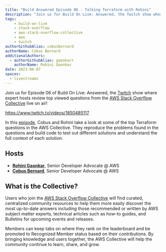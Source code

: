 ```yaml
---
title: "Build Answered Episode 06 - Talking Terraform with Rohini"
description: "Join us for Build On Live: Answered, the Twitch show where expert hosts review top viewed questions from the AWS Stack Overflow Collective live on air!"
tags:
    - build-on-live
    - stack-overflow
    - aws-stack-overflow-collective
    - aws
    - twitch
authorGithubAlias: cobusbernard
authorName: Cobus Bernard
additionalAuthors: 
  - authorGithubAlias: gaonkarr
    authorName: Rohini Gaonkar
date: 2023-06-07
spaces:
  - livestreams
---
```


Join us for Episode 06 of Build On Live: Answered, the [Twitch](https://twitch.tv/aws) show where expert hosts review top viewed questions from the [AWS Stack Overflow Collective](https://stackoverflow.com/collectives/aws) live on air!

https://www.twitch.tv/videos/1850485117

In this [episode](https://www.twitch.tv/videos/1850485117), Cobus and Rohini take a look at some of the top Terraform questions in the AWS Collective. They reproduce the problems found in the  questions and build code to test out different solutions and understand the full context of each solution.

## Hosts

* [**Rohini Gaonkar**](https://twitter.com/rohini_gaonkar), Senior Developer Advocate @ AWS
* [**Cobus Bernard**](https://twitter.com/cobusbernard), Senior Developer Advocate @ AWS

## What is the Collective?

Users who join the [AWS Stack Overflow Collective](https://stackoverflow.com/collectives/aws) will find curated, centralized community resources to help them more easily discover the most up-to-date answers including those recommended or written by AWS subject matter experts, technical articles such as how-to guides, and Bulletins for upcoming events and releases. 

Members can keep tabs on where they rank on the leaderboard and be promoted to Recognized Member status based on their contributions. By bringing knowledge and users together, the AWS Collective will help the community continue to learn, share, and grow.


